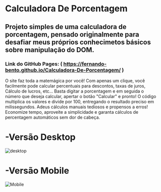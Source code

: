 # Calculadora De Porcentagem
## Projeto simples de uma calculadora de porcentagem, pensado originalmente para desafiar meus próprios conhecimetos básicos sobre manipulação do DOM.
### Link do GitHub Pages: ( https://fernando-bento.github.io/Calculadora-De-Porcentagem/ )

O site faz toda a matemágica por você! Com apenas um clique, você facilmente pode calcular percentuais para 
descontos, taxas de juros, Cálculo de lucros, etc... Basta digitar a porcentagem e em seguida o número que deseja calcular, 
apertar o botão "Calcular" e pronto! O código multiplica os valores e divide por 100, entregando o resultado preciso em milissegundos. 
Adeus cálculos manuais tediosos e propensos a erros! Economize tempo, aproveite a simplicidade e garanta
cálculos de percentagem automáticos sem dor de cabeça.

# -Versão Desktop

![desktop](https://github.com/Fernando-Bento/Calculadora-De-Porcentagem/assets/98424711/fd73f02b-c9ec-4824-8396-11f994036244)

# -Versão Mobile

![Mobile](https://github.com/Fernando-Bento/Calculadora-De-Porcentagem/assets/98424711/4db91781-8720-4bee-8aa4-351214a85e5f)
